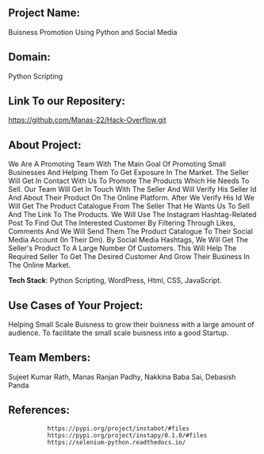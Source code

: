 ## Project Name: 
Buisness Promotion Using Python and Social Media

## Domain:
 Python Scripting

## Link To our Repositery:
 https://github.com/Manas-22/Hack-Overflow.git

## About Project: 
We Are A Promoting Team With The Main Goal Of Promoting Small Businesses And Helping Them To Get Exposure In The Market. The Seller Will Get In Contact With Us To Promote The Products Which He Needs To Sell. Our Team Will Get In Touch With The Seller And Will Verify His Seller Id And About Their Product On The Online Platform. After We Verify His Id We Will Get The Product Catalogue From The Seller That He Wants Us To Sell And The Link To The Products. We Will Use The Instagram Hashtag-Related Post To Find Out The Interested Customer By Filtering Through Likes, Comments And We Will Send Them The Product Catalogue To Their Social Media Account (In Their Dm). By Social Media Hashtags, We Will Get The Seller's Product To A Large Number Of Customers. This Will Help The Required Seller To Get The Desired Customer And Grow Their Business In The Online Market.

**Tech Stack**: Python Scripting, WordPress, Html, CSS, JavaScript.

## Use Cases of Your Project:
Helping Small Scale Buisness to grow their buisness with a large amount of audience. 
To facilitate the small scale buisness into a good Startup.

## Team Members: 
Sujeet Kumar Rath, Manas Ranjan Padhy, Nakkina Baba Sai, Debasish Panda

## References: 
               https://pypi.org/project/instabot/#files
               https://pypi.org/project/instapy/0.1.0/#files
               https://selenium-python.readthedocs.io/
